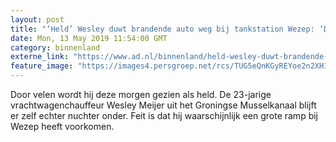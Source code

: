 ```yaml
---
layout: post
title: "‘Held’ Wesley duwt brandende auto weg bij tankstation Wezep: ‘Dat ding moest hier weg’"
date: Mon, 13 May 2019 11:54:00 GMT
category: binnenland
externe_link: "https://www.ad.nl/binnenland/held-wesley-duwt-brandende-auto-weg-bij-tankstation-wezep-dat-ding-moest-hier-weg~a1c5f4cd/"
feature_image: "https://images4.persgroep.net/rcs/TUG5eQnKGyREYoe2n2XH1v-z4tQ/diocontent/148220439/_fitwidth/400/?appId=21791a8992982cd8da851550a453bd7f&quality=0.7"
---
```


Door velen wordt hij deze morgen gezien als held. De 23-jarige vrachtwagenchauffeur Wesley Meijer uit het Groningse Musselkanaal blijft er zelf echter nuchter onder. Feit is dat hij waarschijnlijk een grote ramp bij Wezep heeft voorkomen.
